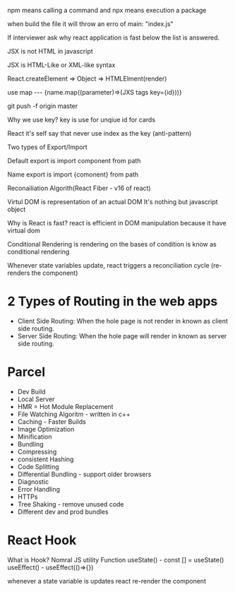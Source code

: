 npm means calling a command and npx means execution a package

when build the file it will throw an erro of main: "index.js"

If interviewer ask why react application is fast below the list is answered.

JSX is not HTML in javascript

JSX is HTML-Like or XML-like syntax

React.createElement => Object => HTMLElment(render)

use map --- {name.map((parameter)=>(JXS tags key={id}))}

git push -f origin master

Why we use key?
key is use for unqiue id for cards

React it's self say that never use index as the key (anti-pattern)

Two types of Export/Import

Default export is import component from path

Name export is import {comonent} from path

Reconailiation Algorith(React Fiber - v16 of react)

Virtul DOM is representation of an actual DOM
It's nothing but javascript object

Why is React is fast?
react is efficient in DOM manipulation because it have virtual dom

Conditional Rendering is rendering on the bases of condition is know as conditional rendering

Whenever state variables update, react triggers a reconciliation cycle (re-renders the component)

# 2 Types of Routing in the web apps

- Client Side Routing: When the hole page is not render in known as client side routing.
- Server Side Routing: When the hole page will render in known as server side routing.

# Parcel

- Dev Build
- Local Server
- HMR = Hot Module Replacement
- File Watching Algoritm - written in c++
- Caching - Faster Builds
- Image Optimization
- Minification
- Bundling
- Compressing
- consistent Hashing
- Code Splitting
- Differential Bundling - support older browsers
- Diagnostic
- Error Handling
- HTTPs
- Tree Shaking - remove unused code
- Different dev and prod bundles

# React Hook

What is Hook?
Nomral JS utility Function
useState() - const [] = useState()
useEffect() - useEffect(()=>{})

whenever a state variable is updates react re-render the component
